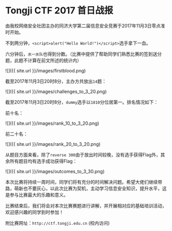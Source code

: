 # Tongji CTF 2017 首日战报

由我校网络安全社团主办的同济大学第二届信息安全竞赛于2017年11月3日零点准时开始。

不到两分钟，`<script>alert("Hello World!")</script>`选手拿下一血。

六分钟后，`水一水队`也得到分数。（比赛中提供了帮助同学们熟悉比赛的签到送分题，此题不计算在前文所述的统计内）

![]({{ site.url }}/images/firstblood.png)

截至2017年11月3日20时8分，主办方共放出`14`题：

![]({{ site.url }}/images/challenges_to_3_20.png)

截至2017年11月3日20时8分，`dummy`选手以`1810`分位居第一。排名情况如下：

前十名：

![]({{ site.url }}/images/rank_10_to_3_20.png)

前二十名：

![]({{ site.url }}/images/rank_20_to_3_20.png)

从题目方面来看，除了`reverse 300`由于放出时间较晚，没有选手获得Flag外，其余所有题目均有选手成功获得Flag：

![]({{ site.url }}/images/outcomes_to_3_30.png)

本次比赛将持续一周时间，同学们将有充分的时间解决问题。希望大佬们继续带路，萌新也不要灰心，以此次比赛为契机，主动学习信息安全知识，提升水平，这是参与比赛最大的乐趣和意义。

比赛结束后，我们将会对本次比赛赛题进行讲解，并开展相对应的基础培训活动，欢迎感兴趣的同学到时参加！

附比赛网址：`http://ctf.tongji.edu.cn` (校内访问)
